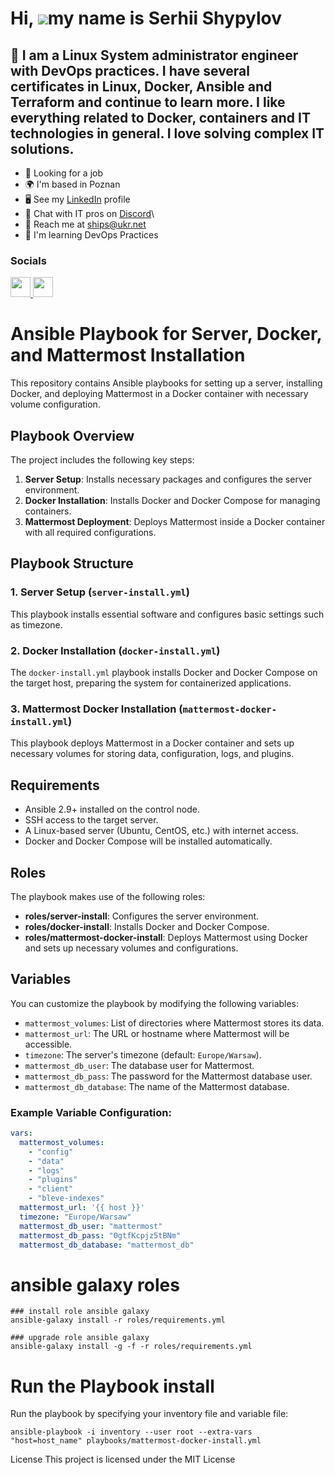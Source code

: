 Hi, ![](https://user-images.githubusercontent.com/18350557/176309783-0785949b-9127-417c-8b55-ab5a4333674e.gif)my name is Serhii Shypylov
=========================================================================================================================================

💛 I am a Linux System administrator engineer with DevOps practices. I have several certificates in Linux, Docker, Ansible and Terraform and continue to learn more. I like everything related to Docker, containers and IT technologies in general. I love solving complex IT solutions.
-------------------------------

* 💼 Looking for a job
* 🌍 I'm based in Poznan
* 🖥️ See my [LinkedIn](https://github.com/Shipssv83) profile 
* 👾 Chat with IT pros on [Discord](https://discord.com/shipssv_19055)\
* 📧 Reach me at ships@ukr.net
* 🧠 I'm learning DevOps Practices

### Socials

<p align="left"> <a href="https://github.com/Shipssv83" target="_blank" rel="noreferrer"> <picture> <source media="(prefers-color-scheme: dark)" srcset="https://raw.githubusercontent.com/danielcranney/readme-generator/main/public/icons/socials/github-dark.svg" /> <source media="(prefers-color-scheme: light)" srcset="https://raw.githubusercontent.com/danielcranney/readme-generator/main/public/icons/socials/github.svg" /> <img src="https://raw.githubusercontent.com/danielcranney/readme-generator/main/public/icons/socials/github.svg" width="32" height="32" /> </picture> </a> <a href="https://www.linkedin.com/in/sergey-shipilov-7262a31b4/" target="_blank" rel="noreferrer"> <picture> <source media="(prefers-color-scheme: dark)" srcset="https://raw.githubusercontent.com/danielcranney/readme-generator/main/public/icons/socials/linkedin-dark.svg" /> <source media="(prefers-color-scheme: light)" srcset="https://raw.githubusercontent.com/danielcranney/readme-generator/main/public/icons/socials/linkedin.svg" /> <img src="https://raw.githubusercontent.com/danielcranney/readme-generator/main/public/icons/socials/linkedin.svg" width="32" height="32" /> </picture> </a></p>

# Ansible Playbook for Server, Docker, and Mattermost Installation

This repository contains Ansible playbooks for setting up a server, installing Docker, and deploying Mattermost in a Docker container with necessary volume configuration.

## Playbook Overview

The project includes the following key steps:
1. **Server Setup**: Installs necessary packages and configures the server environment.
2. **Docker Installation**: Installs Docker and Docker Compose for managing containers.
3. **Mattermost Deployment**: Deploys Mattermost inside a Docker container with all required configurations.

## Playbook Structure

### 1. Server Setup (`server-install.yml`)
This playbook installs essential software and configures basic settings such as timezone.

### 2. Docker Installation (`docker-install.yml`)
The `docker-install.yml` playbook installs Docker and Docker Compose on the target host, preparing the system for containerized applications.

### 3. Mattermost Docker Installation (`mattermost-docker-install.yml`)
This playbook deploys Mattermost in a Docker container and sets up necessary volumes for storing data, configuration, logs, and plugins.

## Requirements

- Ansible 2.9+ installed on the control node.
- SSH access to the target server.
- A Linux-based server (Ubuntu, CentOS, etc.) with internet access.
- Docker and Docker Compose will be installed automatically.

## Roles

The playbook makes use of the following roles:
- **roles/server-install**: Configures the server environment.
- **roles/docker-install**: Installs Docker and Docker Compose.
- **roles/mattermost-docker-install**: Deploys Mattermost using Docker and sets up necessary volumes and configurations.

## Variables

You can customize the playbook by modifying the following variables:

- `mattermost_volumes`: List of directories where Mattermost stores its data.
- `mattermost_url`: The URL or hostname where Mattermost will be accessible.
- `timezone`: The server's timezone (default: `Europe/Warsaw`).
- `mattermost_db_user`: The database user for Mattermost.
- `mattermost_db_pass`: The password for the Mattermost database user.
- `mattermost_db_database`: The name of the Mattermost database.

### Example Variable Configuration:

```yaml
vars:
  mattermost_volumes:
    - "config"
    - "data"
    - "logs"
    - "plugins"
    - "client"
    - "bleve-indexes"
  mattermost_url: '{{ host }}'
  timezone: "Europe/Warsaw"
  mattermost_db_user: "mattermost"
  mattermost_db_pass: "0gtfKcpjz5tBNm"
  mattermost_db_database: "mattermost_db"
```

# ansible galaxy roles
```
### install role ansible galaxy
ansible-galaxy install -r roles/requirements.yml

### upgrade role ansible galaxy 
ansible-galaxy install -g -f -r roles/requirements.yml
```

# Run the Playbook install
Run the playbook by specifying your inventory file and variable file:

```
ansible-playbook -i inventory --user root --extra-vars "host=host_name" playbooks/mattermost-docker-install.yml
```

License
This project is licensed under the MIT License